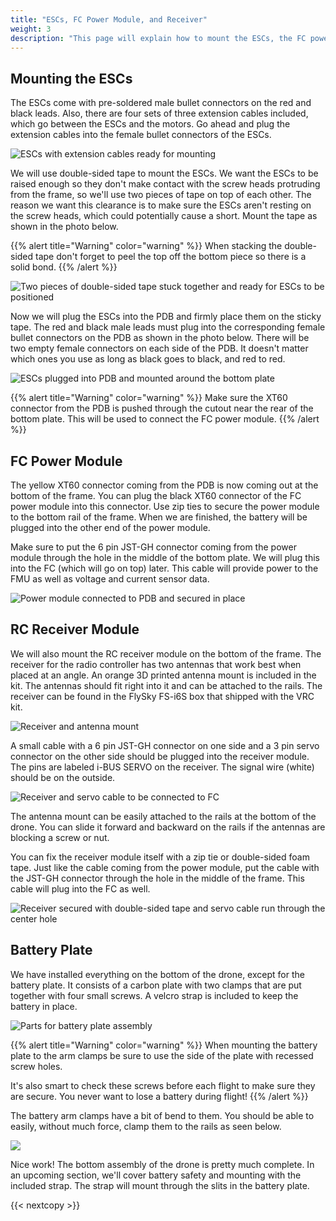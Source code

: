 ```yaml
---
title: "ESCs, FC Power Module, and Receiver"
weight: 3
description: "This page will explain how to mount the ESCs, the FC power module and the RC receiver module."
---
```


## Mounting the ESCs

The ESCs come with pre-soldered male bullet connectors on the red and black leads.
Also, there are four sets of three extension cables included, which go between the
ESCs and the motors. Go ahead and plug the extension cables into the female
bullet connectors of the ESCs.

![ESCs with extension cables ready for mounting](esc_extension_wires.jpg)

We will use double-sided tape to mount the ESCs. We want the ESCs to be raised
enough so they don't make contact with the screw heads protruding from the frame,
so we'll use two pieces of tape on top of each other. The reason we want this
clearance is to make sure the ESCs aren't resting on the screw heads,
which could potentially cause a short. Mount the tape as shown in the photo below.

{{% alert title="Warning" color="warning" %}}
When stacking the double-sided tape don't forget to peel the
top off the bottom piece so there is a solid bond.
{{% /alert %}}

![Two pieces of double-sided tape stuck together and ready for ESCs to be positioned](double_sided_tape.jpg)

Now we will plug the ESCs into the PDB and firmly place them on the sticky tape.
The red and black male leads must plug into the corresponding female bullet
connectors on the PDB as shown in the photo below. There will be two empty
female connectors on each side of the PDB. It doesn't matter which ones
you use as long as black goes to black, and red to red.

![ESCs plugged into PDB and mounted around the bottom plate](escs_mounted.jpg)

{{% alert title="Warning" color="warning" %}}
Make sure the XT60 connector from the PDB is pushed through the
cutout near the rear of the bottom plate. This will be used to
connect the FC power module.
{{% /alert %}}

## FC Power Module

The yellow XT60 connector coming from the PDB is now coming out at the
bottom of the frame. You can plug the black XT60 connector of the FC power
module into this connector. Use zip ties to secure the power module to the
bottom rail of the frame. When we are finished, the battery will be plugged
into the other end of the power module.

Make sure to put the 6 pin JST-GH connector coming from the power module
through the hole in the middle of the bottom plate. We will plug this into
the FC (which will go on top) later. This cable will provide power to the FMU
as well as voltage and current sensor data.

![Power module connected to PDB and secured in place](power_module_mounted.jpg)

## RC Receiver Module

We will also mount the RC receiver module on the bottom of the frame.
The receiver for the radio controller has two antennas that work best when
placed at an angle. An orange 3D printed antenna mount is included in the kit.
The antennas should fit right into it and can be attached to the rails.
The receiver can be found in the FlySky FS-i6S box that shipped with the VRC kit.

![Receiver and antenna mount](receiver_antenna.jpg)

A small cable with a 6 pin JST-GH connector on one side and a 3 pin
servo connector on the other side should be plugged into the receiver module.
The pins are labeled i-BUS SERVO on the receiver. The signal wire (white)
should be on the outside.

![Receiver and servo cable to be connected to FC](receiver_servo_cable.jpg)

The antenna mount can be easily attached to the rails at the bottom of the drone.
You can slide it forward and backward on the rails if the antennas are blocking a
screw or nut.

You can fix the receiver module itself with a zip tie or double-sided foam tape.
Just like the cable coming from the power module, put the cable with the JST-GH
connector through the hole in the middle of the frame. This cable will plug into
the FC as well.

![Receiver secured with double-sided tape and servo cable run through the center hole](receiver_mounted.jpg)

## Battery Plate

We have installed everything on the bottom of the drone, except for the battery plate.
It consists of a carbon plate with two clamps that are put together with four
small screws. A velcro strap is included to keep the battery in place.

![Parts for battery plate assembly](battery_mount.jpg)

{{% alert title="Warning" color="warning" %}}
When mounting the battery plate to the arm clamps be sure to use the side of
the plate with recessed screw holes.

It's also smart to check these screws before each flight to make sure they
are secure. You never want to lose a battery during flight!
{{% /alert %}}

The battery arm clamps have a bit of bend to them. You should be able to easily,
without much force, clamp them to the rails as seen below.

![](battery_plate_mounted.jpg)

Nice work! The bottom assembly of the drone is pretty much complete.
In an upcoming section, we'll cover battery safety and mounting with the
included strap. The strap will mount through the slits in the battery plate.

{{< nextcopy >}}